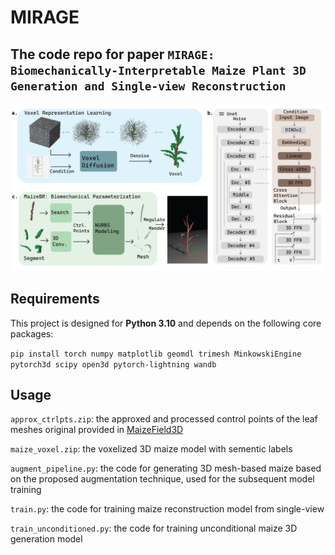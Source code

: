 # MIRAGE
The code repo for paper ``MIRAGE: Biomechanically-Interpretable Maize Plant 3D Generation and Single-view Reconstruction``
---

![Graphical_Abstract](flowchart.png)

## Requirements
This project is designed for **Python 3.10** and depends on the following core packages:

``pip install torch numpy matplotlib geomdl trimesh MinkowskiEngine pytorch3d scipy open3d pytorch-lightning wandb``

## Usage
``approx_ctrlpts.zip``: the approxed and processed control points of the leaf meshes original provided in [MaizeField3D](https://huggingface.co/datasets/BGLab/MaizeField3D)

``maize_voxel.zip``: the voxelized 3D maize model with sementic labels

``augment_pipeline.py``: the code for generating 3D mesh-based maize based on the proposed augmentation technique, used for the subsequent model training

``train.py``: the code for training maize reconstruction model from single-view

``train_unconditioned.py``: the code for training unconditional maize 3D generation model
